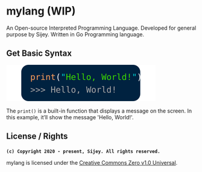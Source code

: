 # mylang (WIP)
An Open-source Interpreted Programming Language. Developed for general purpose by Sijey. Written in Go Programming language.

## Get Basic Syntax

[![test](svg/hello-world-snippet.svg)]()

The `print()` is a built-in function that displays a message on the screen. In this example, it’ll show the message 'Hello, World!'.

## License / Rights
**`(c) Copyright 2020 - present, Sijey. All rights reserved.`**

mylang is licensed under the [Creative Commons Zero v1.0 Universal](https://creativecommons.org/).
